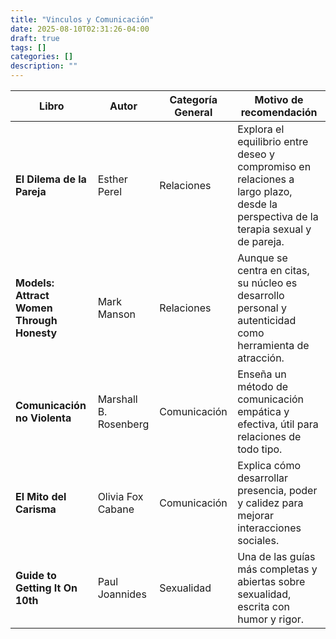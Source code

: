 ```yaml
---
title: "Vinculos y Comunicación"
date: 2025-08-10T02:31:26-04:00
draft: true
tags: []
categories: []
description: ""
---
```


| Libro                                     | Autor                 | Categoría General | Motivo de recomendación                                                                                                            |
| ----------------------------------------- | --------------------- | ----------------- | ---------------------------------------------------------------------------------------------------------------------------------- |
| **El Dilema de la Pareja**                | Esther Perel          | Relaciones        | Explora el equilibrio entre deseo y compromiso en relaciones a largo plazo, desde la perspectiva de la terapia sexual y de pareja. |
| **Models: Attract Women Through Honesty** | Mark Manson           | Relaciones        | Aunque se centra en citas, su núcleo es desarrollo personal y autenticidad como herramienta de atracción.                          |
| **Comunicación no Violenta**              | Marshall B. Rosenberg | Comunicación      | Enseña un método de comunicación empática y efectiva, útil para relaciones de todo tipo.                                           |
| **El Mito del Carisma**                   | Olivia Fox Cabane     | Comunicación      | Explica cómo desarrollar presencia, poder y calidez para mejorar interacciones sociales.                                           |
| **Guide to Getting It On 10th**           | Paul Joannides        | Sexualidad        | Una de las guías más completas y abiertas sobre sexualidad, escrita con humor y rigor.                                             |
